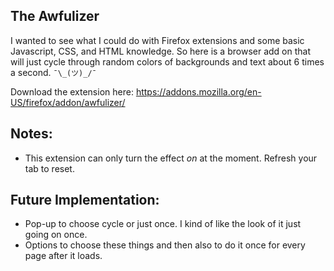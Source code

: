 The Awfulizer
---

I wanted to see what I could do with Firefox extensions and some basic Javascript, CSS, and HTML knowledge. So here is a browser add on that will just cycle through random colors of backgrounds and text about 6 times a second. `¯\_(ツ)_/¯`

Download the extension here: <https://addons.mozilla.org/en-US/firefox/addon/awfulizer/>

## Notes:

* This extension can only turn the effect _on_ at the moment. Refresh your tab to reset.

## Future Implementation:

* Pop-up to choose cycle or just once. I kind of like the look of it just going on once.
* Options to choose these things and then also to do it once for every page after it loads.